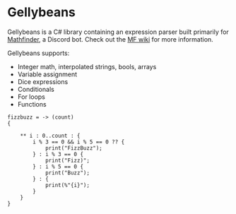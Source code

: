 # Gellybeans

Gellybeans is a C# library containing an expression parser built primarily for [Mathfinder](https://github.com/Gellybean/MathfinderBot), a Discord bot. Check out the [MF wiki](https://github.com/Gellybean/MathfinderBot/wiki) for more information.

Gellybeans supports:
- Integer math, interpolated strings, bools, arrays
- Variable assignment
- Dice expressions
- Conditionals
- For loops
- Functions

```
fizzbuzz = -> (count)
{
	
	** i : 0..count : {
		i % 3 == 0 && i % 5 == 0 ?? {
			print("FizzBuzz");
		} : i % 3 == 0 {
			print("Fizz)";
		} : i % 5 == 0 {
			print("Buzz");
		} : {
			print(%"{i}");
		}				
	}
}

```
